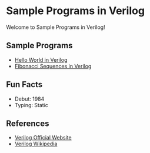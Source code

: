 # Sample Programs in Verilog

Welcome to Sample Programs in Verilog!

## Sample Programs

- [Hello World in Verilog](https://github.com/jrg94/sample-programs/issues/97)
- [Fibonacci Sequences in Verilog](https://github.com/TheRenegadeCoder/sample-programs/issues/1195)

## Fun Facts

- Debut: 1984
- Typing: Static

## References

- [Verilog Official Website](http://www.verilog.com/)
- [Verilog Wikipedia](https://en.wikipedia.org/wiki/Verilog)
